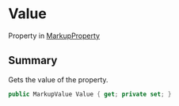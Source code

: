 # Value

Property in [MarkupProperty](broken-reference)

## Summary

Gets the value of the property.

```csharp
public MarkupValue Value { get; private set; }
```
